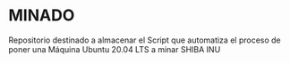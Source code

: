 # MINADO
Repositorio destinado a almacenar el Script que automatiza el proceso de poner una Máquina Ubuntu 20.04 LTS a minar SHIBA INU
